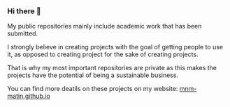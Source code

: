 ### Hi there 👋

My public repositories mainly include academic work that has been submitted.

I strongly believe in creating projects with the goal of getting people to use it, as opposed to creating project for the sake of creating projects.

That is why my most important repositories are private as this makes the projects have the potential of being a sustainable business. 

You can find more deatils on these projects on my website: [mnm-matin.github.io](https://mnm-matin.github.io/)
